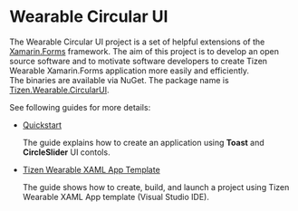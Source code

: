 # Wearable Circular UI

The Wearable Circular UI project is a set of helpful extensions of the <a href="https://docs.microsoft.com/en-us/xamarin/xamarin-forms/" target="_blank">Xamarin.Forms</a> framework.
The aim of this project is to develop an open source software and to motivate software developers to create Tizen Wearable Xamarin.Forms application more easily and efficiently.<br>
The binaries are available via NuGet. The package name is <a href="https://github.com/Samsung/Tizen.CircularUI/" target="_blank">Tizen.Wearable.CircularUI</a>.

See following guides for more details:

- [Quickstart](quickstart.md)

  The guide explains how to create an application using **Toast** and **CircleSlider** UI contols.

- [Tizen Wearable XAML App Template](quickstart_tizenxamlapptemplate.md)

  The guide shows how to create, build, and launch a project using Tizen Wearable XAML App template (Visual Studio IDE).